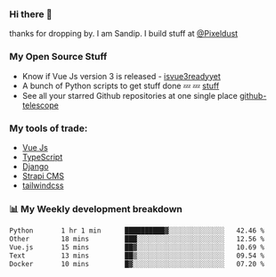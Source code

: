 ### Hi there 👋

thanks for dropping by.
I am Sandip. I build stuff at [@Pixeldust](github.com/pixeldust-in/)

###  **My Open Source Stuff**

 - Know if Vue Js version 3 is released -  [isvue3readyyet](https://github.com/sandiprb/isvue3readyyet)
 - A bunch of Python scripts to get stuff done 💤 💤 [stuff](https://github.com/sandiprb/stuff)
 - See all your starred Github repositories at one single place [github-telescope](https://github.com/sandiprb/github-telescope)



###  **My tools of trade:**
 - [Vue Js](https://github.com/vuejs/vue/)
 - [TypeScript](https://github.com/microsoft/TypeScript)
 - [Django](github.com/django/django)
 - [Strapi CMS](github.com/strapi/strapi)
 - [tailwindcss](https://github.com/tailwindlabs/tailwindcss)


###  📊 **My Weekly development breakdown**
<!--START_SECTION:waka-->

```txt
Python       1 hr 1 min      ██████████▓░░░░░░░░░░░░░░   42.46 %
Other        18 mins         ███░░░░░░░░░░░░░░░░░░░░░░   12.56 %
Vue.js       15 mins         ██▓░░░░░░░░░░░░░░░░░░░░░░   10.69 %
Text         13 mins         ██▒░░░░░░░░░░░░░░░░░░░░░░   09.54 %
Docker       10 mins         █▓░░░░░░░░░░░░░░░░░░░░░░░   07.20 %
```

<!--END_SECTION:waka-->
